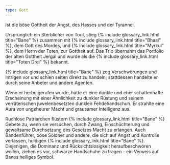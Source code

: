 ```yaml
---
type: Gott
---
```


Ist die böse Gottheit der Angst, des Hasses und der Tyrannei.

Ursprünglich ein Sterblicher von Toril, stieg {% include glossary_link.html title="Bane" %} zusammen mit {% include glossary_link.html title="Bhaal" %}, dem
Gott des Mordes, und {% include glossary_link.html title="Myrkul" %}, dem Herrn der Toten, zur Gottheit auf. Das
Trio übernahm das Portfolio der alten Gottheit Jergal und wurde als die
{% include glossary_link.html title="Toten Drei" %} bekannt.

{% include glossary_link.html title="Bane" %} zog Verschwörungen und Intrigen vor und schien selten direkt zu handeln;
stattdessen handelte er durch seine Anbeter und andere Agenten.

Wenn er herbeigerufen wurde, hatte er eine dunkle und eher schattenhafte
Erscheinung mit einer Ähnlichkeit zu dunkler Rüstung und seinem
verräterischen juwelenbesetzten dunklen Fehdehandschuh. Er strahlte eine Aura
von ungeheurer Macht und grausamer Intelligenz aus.

Ruchlose Patriarchen flüstern {% include glossary_link.html title="Bane" %} Gebete zu, wenn sie versuchen, durch
Zwang, Einschüchterung und gewaltsame Durchsetzung des Gesetzes Macht zu
erlangen. Auch Bandenführer, böse Söldner und andere, die sich auf Angst und
Kontrolle verlassen, huldigen {% include glossary_link.html title="Bane" %}. Diejenigen, die Dominanz und
Rücksichtslosigkeit heraufbeschwören wollen, ziehen es vor, schwarze
Handschuhe zu tragen - ein Verweis auf Banes heiliges Symbol.
